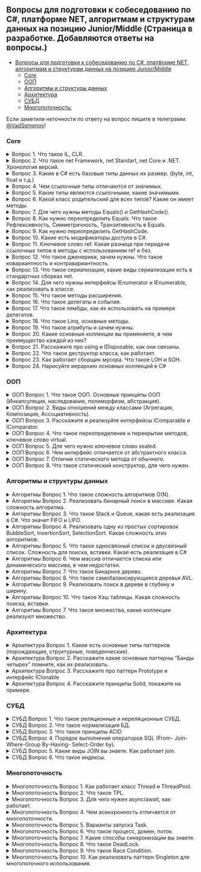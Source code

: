 ## Вопросы для подготовки к собеседованию по C#, платформе NET, алгоритмам и структурам данных на позицию Junior/Middle (Страница в разработке. Добавляются ответы на вопросы.)

- [Вопросы для подготовки к собеседованию по C#, платформе NET, алгоритмам и структурам данных на позицию Junior/Middle](#------------------------------------------c-------------net--------------------------------------------junior-middle)
  * [Core](#core)
  * [ООП](#ООП)
  * [Алгоритмы и структуры данных](#Алгоритмы-и-структуры-данных)
  * [Архитектура](#Архитектура)
  * [СУБД](#СУБД)
  * [Многопоточность:](#Многопоточность)

Если заметили неточности по ответу на вопрос пишите в телеграмм: [@VadSemenov](https://t.me/Vadsemenov)!

### Core

<details><summary>Вопрос 1. Что такое IL, CLR.</summary>

>IL (Intermediate Language) - это промежуточный язык, который создается компилятором .NET при компиляции исходного кода написанного на языке программирования C#, Visual Basic, F# или других языках, поддерживаемых .NET-ом. IL не является машинным кодом, он является переносимым кодом, который может быть выполнен на любой платформе, поддерживающей исполнение .NET-а.
>
>CLR (Common Language Runtime) - это среда исполнения .NET, которая контролирует управление памятью, управляет типами данных, обработкой исключений, выполнением потоков и другими аспектами, связанными с выполнением .NET-кода. CLR обеспечивает автоматическую управляемую память, что позволяет программистам работать на более высоком уровне абстракции и не заботиться о выделении и освобождении памяти.
>
>Когда .NET-приложение запускается, исполняемый файл (.exe или .dll) содержит IL-код. CLR загружает IL-код в память и компилирует его в нативный машинный код, т.е. код, который может быть выполнен процессором. Компиляция происходит JIT-компилятором, который компилирует IL-код на лету. Во время выполнения CLR контролирует работу приложения и осуществляет управление памятью. 
>
>В целом, IL и CLR являются ключевыми концепциями при разработке .NET-приложений, так как они обеспечивают переносимость и управление памятью для .NET-кода.
>
</details>

<details><summary>Вопрос 2. Что такое net Framework, net Standart, net Core и .NET. Хронология версий.</summary>

>.NET Framework – это платформа, которая предназначена для разработки и запуска приложений на языке программирования C# и других языков. Она была создана компанией Microsoft в 2002 году и предназначалась для работы в операционной системе Windows. Вышли версии начиная с 1.0 до 4.8. На данный момент новые версии не выпускаются.
>
>.NET Core – это открытая платформа, которая предназначена для разработки и запуска приложений на основе .NET. Он предназначен для работы на операционных системах Windows, Linux и macOS. Он был создан в 2014 году как более легковесная и гибкая альтернатива .NET Framework. Вышли версии с 1.0 до 3.1, далее сменила название на .NET.
>
>.NET – начиная с .NET 5, версии платформа стала называться .NET (без использования «Core» в названии), что символизирует объединение .NET Core, Mono и .NET Framework.
>
>.NET Standard – это набор API-интерфейсов, который определяет минимальные требования к реализации .NET-платформы. Он был создан в 2016 году для упрощения совместимости между различными реализациями .NET (.NET Framework и .NET Core(.NET)).
>
</details>

<details><summary>Вопрос 3. Какие в C# есть базовые типы данных их размер.
(byte, int, float и т.д.)</summary>

>В C# есть следующие базовые типы данных:

>1. Целочисленные типы:
>- sbyte (1 байт)
>- byte (1 байт)
>- short (2 байта)
>- ushort (2 байта)
>- int (4 байта)
>- uint (4 байта)
>- long (8 байт)
>- ulong (8 байт)
>
>2. Типы с плавающей точкой:
>- float (4 байта)
>- double (8 байт)
>- decimal (16 байт)
>
>3. Логический тип:
>- bool (1 байт)
>
>4. Символьные типы:
>- char (2 байта)
>
>5. Ссылочные типы:
>- object (размер зависит от типа объекта)
>- string (размер зависит от размера строки)
>
>Размеры типов данных могут варьироваться в зависимости от платформы (32- или 64-битная).
>
</details>

<details><summary>Вопрос 4. Чем ссылочные типы отличаются от значимых.</summary>

>Значимые типы (value types) хранятся в стеке памяти и оперируются напрямую, без использования указателей. Использование значимых типов экономит память, так как их значение хранится непосредственно в переменной. Таким образом, при передаче значимых типов в функцию происходит копирование их значений, что может быть ресурсоемкой операцией. Примерами значимых типов являются целые числа, логические значения, числа с плавающей точкой и т.д.
>
>Ссылочные типы (reference types) хранятся в куче памяти и оперируются через указатели на объекты. При создании переменной ссылочного типа выделяется только указатель, а на сам объект выделяется дополнительная память в куче. При передаче ссылочного типа в функцию происходит передача указателя на объект, а не его копии, что значительно экономит память. Примерами ссылочных типов являются строки, массивы, объекты классов и т.д.
>
>Также важно отметить, что ссылочные типы могут быть равны null, тогда как значимые типы всегда имеют значения по умолчанию, например, для int это 0, для bool - false и т.д.
>
</details>

<details><summary>Вопрос 5. Какие типы являются ссылочными, какие значимыми.</summary>

>Типы значений:
>
>Целочисленные типы (byte, sbyte, short, ushort, int, uint, long, ulong).
>- Типы с плавающей запятой (float, double).
>- Тип decimal.
>- Тип bool
>- Тип char
>- Перечисления enum
>- Структуры (struct)
>
>Ссылочные типы:
>
>- Тип object
>- Тип string
>- Классы (class)
>- Интерфейсы (interface)
>- Делегаты (delegate)
>
</details>

<details><summary>Вопрос 6. Какой класс родительский для всех типов? Какие он имеет методы.</summary>

>Класс родительский для всех типов в C# - это класс System.Object. Он имеет следующие методы:
>
>1. Equals - сравнение двух объектов на равенство
>2. GetHashCode - возвращает хеш-код объекта
>3. GetType - возвращает объект типа System.Type, представляющий тип текущего экземпляра
>4. ToString - возвращает строковое представление текущего объекта
>
>Кроме того, класс System.Object определяет также методы, связанные с управлением жизненным циклом объекта, такие как Finalize и MemberwiseClone.
>
</details>

<details><summary>Вопрос 7. Для чего нужны методы  Equals() и GetHashCode().</summary>

>Методы Equals() и GetHashCode() в C# нужны для работы с объектами и проверки их равенства. 
>
>Метод Equals() используется для сравнения двух объектов. При этом мы можем переопределить реализацию этого метода в нашем классе, чтобы определить собственные правила сравнения. Обычно этот метод сравнивает поля объектов, определяющие их состояние.
>
>Метод GetHashCode() возвращает хеш-код текущего объекта, основанный на его уникальных свойствах, что позволяет быстро идентифицировать объект в коллекциях, использующих хеш-таблицы. Этот метод тоже может быть переопределен в классе.
>
>Если hashCode у 2 объектов равен, они не обязательно равны (Equals). Но если объекты равны, то и hashCode должен быть у них одинаков. Возможность равенство хэшей объясняется возможной коллизией(совпадением) при вычислении хэшкода.
>
</details>

<details><summary>Вопрос 8. Как нужно переопределить Equals. Что такое Рефлексивность, 
Симметричность, Транзитивность в Equals.</summary>

>Переопределение Equals должно удовлетворять следующим условиям:
>
>- 1. Рефлексивность: любой объект должен быть равен самому себе (x.Equals(x) должен возвращать true).
>- 2. Симметричность: если объект x равен объекту y, то объект y также должен быть равен объекту x (x.Equals(y) должен возвращать true, если y.Equals(x) возвращает true).
>- 3. Транзитивность: если объект x равен объекту y, а объект y равен объекту z, то объект x должен быть равен объекту z (если x.Equals(y) возвращает true и y.Equals(z) возвращает true, то x.Equals(z) должен возвращать true).
>
>При переопределении Equals необходимо также переопределить метод GetHashCode для обеспечения совместимости с коллекциями, использующими хеширование объектов.
>Если hashCode у 2 объектов равен, они не обязательно равны (Equals). Но если объекты равны, то и hashCode должен быть у них одинаков. Возможность равенство хэшей объясняется возможной коллизией(совпадением) при вычислении хэшкода.

>Пример переопределения:
```csharp
 public class Person
{
    public string Name { get; set; }
    public int Age { get; set; }

    public override bool Equals(object obj)
    {
        if (obj == null || GetType() != obj.GetType())
        {
            return false;
        }
 
        if(this == obj)
        {
            return true;
        }
        
        Person other = (Person)obj;
        return Equals(Name, other.Name) && Age == other.Age; // сравниваем поля объектов
    }

    public override int GetHashCode()
    {
            int hash = 17;
            hash = hash * 23 + (Name != null ? Name.GetHashCode() : 0);
            hash = hash * 23 + Age;
            return hash;
    }
}
```
 
</details>

<details><summary>Вопрос 9. Как нужно переопределить GetHashCode.</summary>

>Когда переопределяется метод GetHashCode(), следует обратить внимание на следующие моменты:
>- 1. Возвращаемое значение метода GetHashCode() для двух эквивалентных объектов должно быть одинаковым.
>- 2. Метод GetHashCode() не должен генерировать исключения.
>
>Если hashCode у 2 объектов равен они не обязательно равны (Equals). Но если объекты равны, то и hashCode должен быть у них одинаков.
>Возможность равенство хэшей объясняется возможной коллизией(совпадением) при вычислении хэшкода.
>
>Пример переопределения:
```csharp
 public class Person
{
    public string Name { get; set; }
    public int Age { get; set; }

    public override bool Equals(object obj)
    {
        if (obj == null || GetType() != obj.GetType())
        {
            return false;
        }
 
        if(this == obj)
        {
            return true;
        }
        
        Person other = (Person)obj;
        return Equals(Name, other.Name) && Age == other.Age; // сравниваем поля объектов
    }

    public override int GetHashCode()
    {
            int hash = 17;
            hash = hash * 23 + (Name != null ? Name.GetHashCode() : 0);
            hash = hash * 23 + Age;
            return hash;
    }
}
```
 
</details>

<details><summary>Вопрос 10. Какие есть модификаторы доступа в C#.</summary>

>1. private — доступ открыт только для методов текущего класса;
>2. private protected - компонент класса доступен из любого места в своем классе или в производных классах, которые определены в той же сборке.
>3. file - добавлен в версии C# 11 и применяется к типам, например, классам и структурам. Класс или структура с такми модификатором доступны только из текущего файла кода.
>4. protected — такой компонент класса доступен из любого места в своем классе или в производных классах. При этом производные классы могут располагаться в других сборках;
>5. internal — такой компонент класса доступен из любого места в своем классе или в производных классах. При этом производные классы могут располагаться в других сборках;
>6. protected internal — совмещает функционал двух модификаторов protected и internal. Такой компонент класса доступен из любого места в текущей сборке и из производных классов, которые могут располагаться в других сборках.
>7. public — доступ открыт для всех классов и методов;
>
</details>

<details><summary>Вопрос 11. Ключевое слово ref. Какая разница при передаче ссылочных типов в методы с 
использованием ref и без.</summary>

>
>
</details>

<details><summary>Вопрос 12. Что такое дженерики, зачем нужны. Что такое ковариантность и 
контравариантность.</summary>

>
>
</details>

<details><summary>Вопрос 13. Что такое сериализация, какие виды сериализации есть в стандартных 
сборках net.</summary>

>
>
</details>

<details><summary>Вопрос 14. Для чего нужны интерфейсы IEnumerator и IEnumerable, как реализовать в 
классе.</summary>

>
>
</details>

<details><summary>Вопрос 15. Что такое методы расширения.</summary>

>
>
</details>

<details><summary>Вопрос 16. Что такое делегаты и события.</summary>

>
>
</details>

<details><summary>Вопрос 17. Что такое лямбды, как их использовать на примере делегатов.</summary>

>
>
</details>

<details><summary>Вопрос 18. Что такое Linq, основные методы.</summary>

>
>
</details>

<details><summary>Вопрос 19. Что такое атрибуты и зачем нужны.</summary>

>
>
</details>

<details><summary>Вопрос 20. Какие основные коллекции вы применяете, в чем преимущество каждой из 
них?</summary>

>
>
</details>

<details><summary>Вопрос 21. Расскажите про using и IDisposable, как они связаны.</summary>

>
>
</details>

<details><summary>Вопрос 22. Что такое деструктор класса, как работает.</summary>

>
>
</details>

<details><summary>Вопрос 23. Как работает сборщик мусора. Что такое LOH и SOH.</summary>

>
>
</details>

<details><summary>Вопрос 24. Нарисуйте иерархию основных коллекций в C#</summary>

>
>
</details>

### ООП

<details><summary>ООП Вопрос 1. Что такое ООП. Основные принципы ООП (Инкапсуляция, наследование, 
полиморфизм, абстракция).</summary>

>ООП (объектно-ориентированное программирование) - подход к программированию, основанный на использовании объектов, которые могут содержать данные и методы их обработки. ООП дает возможность создавать программы, ориентированные на объекты и их взаимодействие между собой, что делает код более организованным, гибким и легким в поддержке и модификации.
>
>Основные принципы ООП:
>
>1. Инкапсуляция - это механизм, который скрывает внутреннюю реализацию объекта и позволяет использовать этот объект только через определенный интерфейс. Таким образом, данные объекта могут быть доступны только через методы и свойства этого объекта.
>2. Наследование - это механизм, который позволяет создавать новый класс на основе уже существующего класса, наследуя его свойства и методы. Наследование позволяет сократить количество кода, улучшить его читабельность и поддерживаемость.
>3. Полиморфизм - это возможность одного метода или оператора иметь несколько форм или реализаций, в зависимости от типа объекта. Таким образом, разные объекты могут использовать одинаковые методы или свойства, но при этом они будут использоваться по-разному.
>4. Абстракция - это способ выделения общей сущности из множества конкретных объектов. Абстракция позволяет сконцентрироваться на существенных характеристиках объекта, а не на его деталях реализации. Через абстракцию создаются интерфейсы, которые могут быть использованы для обращения к различным объектам.
>
</details>

<details><summary>ООП Вопрос 2. Виды отношений между классами (Агрегация, Композиция, Ассоциативность).</summary>

>
>
</details>

<details><summary>ООП Вопрос 3. Расскажите и реализуйте интерфейсы IComparable и IComparator.</summary>

>
>
</details>

<details><summary>ООП Вопрос 4. Что такое переопределение и перекрытие методов, ключевое слово virtual.</summary>

>
>
</details>

<details><summary>ООП Вопрос 5. Для чего нужно ключевое слово sealed.</summary>

>Ключевое слово sealed в C# используется для запрета наследования класса или переопределения виртуальных методов  и свойств в производных классах. 
>
>То есть если класс помечен как sealed, это означает, что нельзя создавать новые классы, наследующие данный класс. Также нельзя переопределять виртуальные методы, которые объявлены в этом классе.
>
>Применение ключевого слова sealed может быть полезным в следующих случаях:
>- Когда необходимо запретить дальнейшее наследование и переопределение виртуальных методов в классах наследниках, чтобы гарантировать стабильность кода.
>- Когда требуется оптимизировать работу компилятора. Если компилятор знает, что класс помечен как sealed, он может оптимизировать код, уменьшив объем ненужных проверок во время выполнения программы.
>
>Примеры использования ключевого слова sealed:
```csharp
public sealed class MyClass
{
    // ...
}
```
>
```csharp
 class X
{
    protected virtual void F() { Console.WriteLine("X.F"); }
    protected virtual void F2() { Console.WriteLine("X.F2"); }
}

class Y : X
{
    sealed protected override void F() { Console.WriteLine("Y.F"); }
    protected override void F2() { Console.WriteLine("Y.F2"); }
}

class Z : Y
{
    // Невозможно переопределить F из-за ошибки compiler error CS0239.
    // protected override void F() { Console.WriteLine("Z.F"); }

    // Overriding F2 is allowed.
    protected override void F2() { Console.WriteLine("Z.F2"); }
}
```
>
</details>

<details><summary>ООП Вопрос 6. Чем интерфейс отличается от абстрактного класса.</summary>

>
>
</details>

<details><summary>ООП Вопрос 7. Отличие статического метода от обычного.</summary>

>
>
</details>

<details><summary>ООП Вопрос 8. Что такое статический конструктор, для чего нужен.</summary>

>
>
</details>

### Алгоритмы и структуры данных

<details><summary>Алгоритмы Вопрос 1. Что такое сложность алгоритмов О(N).</summary>

>
>
</details>

<details><summary>Алгоритмы Вопрос 2. Реализовать бинарный поиск в массиве. Какая сложность алгоритма.</summary>

>
>
</details>

<details><summary>Алгоритмы Вопрос 3. Что такое Stack и Queue, какая есть реализация в C#. Что значит FIFO и 
LIFO.</summary>

>
>
</details>

<details><summary>Алгоритмы Вопрос 4. Реализовать одну из простых сортировок BubbleSort, InsertionSort, 
SelectionSort. Какая сложность этих алгоритмов.</summary>

>
>
</details>

<details><summary>Алгоритмы Вопрос 5. Что такое односвязный список и двусвязный список. Сложность для поиска, вставки. Какая есть реализация в 
C#</summary>

>
>
</details>

<details><summary>Алгоритмы Вопрос 6. Чем массив отличается списка или динамического массива, в чем недостатки.</summary>

>
>
</details>

<details><summary>Алгоритмы Вопрос 7. Что такое Бинарное дерево.</summary>

>
>
</details>

<details><summary>Алгоритмы Вопрос 8. Что такое самобалансирующиеся деревья AVL.</summary>

>
>
</details>

<details><summary>Алгоритмы Вопрос 9. Реализовать поиск в дереве в глубину и ширину.</summary>

>
>
</details>

<details><summary>Алгоритмы Вопрос 10. Что такое Хэш таблицы. Какая сложность поиска, вставки.</summary>

>
>
</details>

<details><summary>Алгоритмы Вопрос 7. Что такое множества, какие коллекции реализуют множество.</summary>

>
>
</details>

### Архитектура

<details><summary>Архитектура Вопрос 1. Какие есть основные типы паттернов (порождающие, структурные, 
поведенческие).</summary>

>
>
</details>

<details><summary>Архитектура Вопрос 2. Расскажите какие основные паттерны “Банды четырех” помните, как их 
реализовать.</summary>

>
>
</details>

<details><summary>Архитектура Вопрос 3. Расскажите про паттерн Prototype и интерфейс IClonable</summary>

>
>
</details>

<details><summary>Архитектура Вопрос 4. Расскажите принципы Solid, покажите на примере.</summary>

>Принципы SOLID - это набор пяти принципов объектно-ориентированного программирования, разработанных Робертом Мартином, которые помогают создавать более гибкий, расширяемый и поддерживаемый код. Каждая буква в слове SOLID представляет один из этих принципов:
>
>1. Принцип единственной ответственности (Single Responsibility Principle, SRP) - класс должен иметь только одну причину для изменения. Это означает, что каждый класс должен быть ответственен только за одну конкретную часть функциональности.
>
>2. Принцип открытости/закрытости (Open/Closed Principle, OCP) - программные сущности должны быть открыты для расширения, но закрыты для изменения. Это означает, что код должен быть легко расширяемым новым функциональностью без изменения существующего кода.
>
>3. Принцип подстановки Барбары Лисков (Liskov Substitution Principle, LSP) - объекты в программе должны быть заменяемыми их подтипами без изменения правильности программы. Это означает, что подклассы должны быть взаимозаменяемы с их суперклассами.
>
>4. Принцип разделения интерфейса (Interface Segregation Principle, ISP) - клиенты не должны зависеть от интерфейсов, которые они не используют. Это означает, что интерфейсы должны быть разделены на более мелкие и специфические, чтобы избежать излишней зависимости.
>
>5. Принцип инверсии зависимостей (Dependency Inversion Principle, DIP) - модули верхнего уровня не должны зависеть от модулей нижнего уровня. Оба уровня должны зависеть от абстракций. Это означает, что зависимости должны быть направлены от абстракций к конкретным реализациям, а не наоборот. На C# один из вариантов реализации этого принципа реализует библиотека Dependency Injection.
>
>- Пример - Принцип единственной ответственности (Single Responsibility Principle, SRP):
>Нарушение принципа:
```csharp
public class User
{
    public string Name { get; set; }
    public string Email { get; set; }

    public void SaveToDatabase()
    {
        // Код для сохранения пользователя в базу данных
    }

    public void SendEmail()
    {
        // Код для отправки электронного письма пользователю
    }
}
```
>Применение принципа:
```csharp
public class User
{
    public string Name { get; set; }
    public string Email { get; set; }
}

public class UserRepository
{
    public void SaveToDatabase(User user)
    {
        // Код для сохранения пользователя в базу данных
    }
}

public class EmailService
{
    public void SendEmail(User user, string message)
    {
        // Код для отправки электронного письма пользователю
    }
}
```
>
>- Пример - Принцип открытости/закрытости (Open/Closed Principle, OCP):


>Эти принципы помогают разработчикам создавать более гибкий, расширяемый и поддерживаемый код, который легче поддается изменениям и обновлениям.
>
</details>

### СУБД

<details><summary>СУБД Вопрос 1. Что такое реляционные и нереляционные СУБД.</summary>

>Реляционные базы данных (СУБД) - это базы данных, в которых данные хранятся в виде таблиц, и каждая таблица связана с другой таблицей в базе данных отношениями. Реляционные базы данных используют язык SQL для извлечения и изменения данных. Примеры реляционных СУБД: MySQL, Oracle Database, Microsoft SQL Server, PostgreSQL, IBM Db2.
>
>Нереляционные базы данных (СУБД) - это базы данных, которые не используют таблицы и отношения для хранения данных, а хранят данные в различных форматах, таких как JSON, XML или графовые структуры. Нереляционные базы данных также называют базами данных NoSQL (not only SQL). Примеры нереляционных СУБД: MongoDB, Cassandra, Redis, HBase, Neo4j.
>
</details>

<details><summary>СУБД Вопрос 2. Что такое нормализация БД.</summary>

>Нормализация базы данных - это процесс организации данных в базе данных таким образом, чтобы избежать избыточности и повысить эффективность хранения и обработки данных. Цель нормализации - устранение аномалий при вставке, обновлении или удалении данных, а также обеспечение целостности данных. Нормализация помогает сделать структуру базы данных более логичной, уменьшить объем хранимых данных и улучшить производительность запросов к базе данных. Нормализация обычно выполняется путем разделения таблиц на более мелкие и более связанные между собой, чтобы избежать повторяющихся данных.
>
>Всего выделяют 6 нормальных форм. На практике обычно используют только первые 3.
>
>Каждая нормальная форма включает в себя предыдущую нормальную форму.
Нормальные формы обычно обозначаемых как 1НФ, 2НФ, 3НФ и т.д. Вот их краткое описание:
>
>1. Первая нормальная форма (1НФ): В этой нормальной форме все атрибуты в таблице должны быть атомарными, то есть не разделяться на более мелкие части. Кроме того, в таблице не должно быть повторяющихся столбцов или групп столбцов.
>
>До 1НФ:

![](images/before1NF.jpg)

>
>1НФ:

![](images/1NF.jpg)
>
>2. Вторая нормальная форма (2НФ): Для того чтобы таблица находилась во второй нормальной форме, она должна быть в 1НФ, и каждый неключевой атрибут должен полностью зависеть от ключа таблицы. Если у нас есть составной ключ, то каждый неключевой атрибут должен зависеть от всех частей этого ключа.
>
>До 2НФ:

![](images/before2NF.png)

>
>2НФ:

![](images/2NF-1.png)

![](images/2NF-2.png)

>3. Третья нормальная форма (3НФ): Таблица находится в 3НФ, если она находится в 2НФ и неключевые атрибуты не зависят друг от друга. То есть, если у нас есть атрибут A, который зависит от атрибута B, и атрибут B зависит от атрибута C, то атрибут A должен зависеть от атрибута C через атрибут B. То есть каждое неключевое поле зависит 
именно от первичного ключа, а не от какого-то другого неключевого поля.
>
>До 3НФ:

![](images/before3NF.png)

>
>3НФ:

![](images/3NF-1.png)

![](images/3NF-2.png)

>4. Нормальная форма Бойса-Кодда (НФБК): Эта нормальная форма является улучшенной версией 3НФ и требует, чтобы каждый неключевой атрибут полностью зависел от ключа таблицы, и не должно быть нетривиальных функциональных зависимостей между кандидатскими ключами.
>
>5. Четвертая нормальная форма (4НФ): Эта нормальная форма связана с многозначными зависимостями и требует, чтобы таблица была в НФБК и не содержала многозначных зависимостей.
>
>6. Пятая нормальная форма (5НФ): Таблица находится в 5НФ, если она находится в 4НФ и не содержит зависимостей типа объединения.
>
>7. Шестая нормальная форма (6НФ): Таблица находится в 6НФ тогда и только тогда, когда она неприводима, то есть не может быть подвергнута дальнейшей декомпозиции без потерь.
>
>Каждая из этих нормальных форм имеет свои правила и требования, и их применение позволяет улучшить структуру базы данных и избежать избыточности данных.
>
</details>

<details><summary>СУБД Вопрос 3. Что такое принципы ACID</summary>

>Принципы ACID (англ. Atomicity, Consistency, Isolation, Durability) - это набор требований, которые обязательно должны быть соблюдены при обработке транзакций в базе данных.
>
>- Атомарность (Atomicity) - это свойство транзакций, которое обеспечивает то, что все операции в рамках транзакции будут выполнены либо не будут выполнены вовсе. Транзакция должна быть выполнена целиком или не выполнена совсем.
>
>- Согласованность (Consistency) - это свойство транзакций, которое обеспечивает то, что база данных остается в согласованном состоянии после выполнения транзакции. Состояние базы данных должно соответствовать определенным правилам.
>
>- Изолированность (Isolation) - это свойство транзакций, которое обеспечивает то, что каждая транзакция выполняется независимо от других транзакций, и результаты одной транзакции не влияют на результаты других транзакций.
>
>- Надежность (Durability) - это свойство транзакций, которое обеспечивает сохранность изменений в базе данных после завершения транзакции. Изменения должны быть сохранены в случае сбоя системы или отказа устройств хранения данных.
>
</details>

<details><summary>СУБД Вопрос 4. Порядок выполнения операторов SQL (From- Join-Where-Group By-Having-
Select-Order by).</summary>

>В SQL порядок выполнения операторов определяется следующим образом:
>
>1. FROM
>2. ON
>3. JOIN
>4. WHERE
>5. GROUP BY
>6. WITH CUBE or WITH ROLLUP
>7. HAVING
>8. SELECT
>9. DISTINCT
>10. ORDER BY
>11. TOP (или LIMIT в некоторых БД)
>
>Этот порядок может варьироваться в зависимости от типа запроса, например, при использовании операторов INSERT, UPDATE или DELETE. Также порядок может изменяться при использовании скобок для задания приоритета операций.
>
</details>

<details><summary>СУБД Вопрос 5. Какие виды JOIN вы знаете. Как работает join.</summary>

>В SQL существует несколько видов операторов JOIN, которые позволяют объединять данные из разных таблиц:
>
>1. INNER JOIN: Возвращает только те строки, для которых есть соответствующие значения в обеих таблицах. То есть, если значение ключевого столбца в одной таблице имеет соответствие в другой таблице, то эти строки будут включены в результат.
>
>2. LEFT (OUTER) JOIN: Возвращает все строки из левой таблицы и соответствующие строки из правой таблицы. Если в правой таблице нет соответствующих строк, то будут возвращены NULL значения.
>
>3. RIGHT (OUTER) JOIN: Возвращает все строки из правой таблицы и соответствующие строки из левой таблицы. Если в левой таблице нет соответствующих строк, то будут возвращены NULL значения.
>
>4. FULL (OUTER) JOIN: Возвращает все строки из обеих таблиц. Если нет соответствующих строк в одной из таблиц, то будут возвращены NULL значения.
>
>5. CROSS JOIN: Возвращает декартово произведение всех строк из обеих таблиц. То есть, каждая строка из одной таблицы будет объединена со всеми строками из другой таблицы.
>
>Эти операторы позволяют объединять данные из разных таблиц на основе определенных условий и отношений между ними, что позволяет проводить сложные запросы к базе данных и получать необходимую информацию.
>
</details>

<details><summary>СУБД Вопрос 6. Что такое индексы.</summary>

>Индексы в базе данных (БД) - это структуры данных, созданные для ускорения поиска и доступа к данным в таблицах базы данных. Индексы позволяют быстро находить строки в таблице, основываясь на определенных столбцах или комбинациях столбцов, которые были проиндексированы.
>
>Индексы обычно используются для ускорения выполнения запросов SELECT, но также могут ускорять операции обновления и удаления данных, так как они позволяют базе данных быстрее находить и обрабатывать соответствующие строки.
>
>Создание индексов может быть полезным в случаях, когда таблица содержит большое количество данных или когда часто выполняются запросы, включающие поиск или сортировку по определенным столбцам.
>
>Однако следует помнить, что создание слишком большого количества индексов может привести к увеличению размера базы данных и замедлению операций обновления данных, поэтому необходимо балансировать использование индексов в базе данных.
>Для создания индекса в MySQL можно использовать следующий синтаксис:
>
```sql
CREATE INDEX index_name
ON table_name (column1, column2, ...);
```

>Например, чтобы создать индекс на столбце "name" таблицы "users", можно использовать следующий запрос:

```sql
CREATE INDEX name_index
ON users (name);
```

>Этот запрос создаст индекс с именем "name_index" на столбце "name" таблицы "users".
</details>

### Многопоточность

<details><summary>Многопоточность Вопрос 1. Как работает класс Thread и ThreadPool.</summary>

>Класс Thread в C# представляет отдельный поток выполнения. В основном, он используется для выполнения операций, которые можно отложить до тех пор, пока не завершится выполнение основного потока программы. Создание нового потока выполняется следующим образом:
```csharp
Thread thread = new Thread(functionName);
thread.Start();
```
>
>В этом примере создается новый поток, который будет выполнять функцию `functionName`, и запускается запускается его работа методом `Start()`. 
>
>Чтобы работать с пулом потоков, можно использовать класс `ThreadPool`. `ThreadPool` предоставляет реализацию пула потоков, которые могут выполнять асинхронные операции. `ThreadPool` бывает удобен в случае, когда нужно организовать выполнение нескольких задач параллельно, но без создания слишком большого количества потоков.
>
>Чтобы добавить задачу в пул потоков, используйте метод `QueueUserWorkItem`, который получает в качестве параметра делегат, выполняющий необходимую операцию:
```csharp
ThreadPool.QueueUserWorkItem(functionName);
```
>
>Таким образом, поток будет добавлен в пул и запущен на выполнение, когда будет готов свободный поток выполнения.
>
>При работе с потоками необходимо учитывать, что многопоточность может приводить к усложнению логики выполнения программы, поэтому необходимо строго контролировать общий доступ к общим ресурсам для избежания возможных проблем, таких как состояние гонки или дедлоки.
>
</details>

<details><summary>Многопоточность Вопрос 2. Что такое TPL.</summary>

>TPL (Task Parallel Library) - это библиотека, встроенная в .NET Framework, которая предоставляет эффективные и удобные средства для создания и управления параллельными задачами. Она была введена в .NET Framework 4.0 и предназначена для облегчения разработки многопоточных и параллельных приложений.
>
>Основной элемент TPL - это класс Task, который представляет асинхронную задачу, выполняемую в фоновом потоке. Задачи могут быть созданы как с использованием явных вызовов конструктора класса Task, так и с использованием метода Task.Run(). TPL также предоставляет механизмы для создания цепочек задач и управления зависимостями между ними.
>
>Многие методы, доступные для работы с задачами, используют LINQ-style синтаксис и предоставляют более высокоуровневые возможности для обработки и агрегации результатов задач. TPL также предоставляет средства для управления потоками выполнения, включая пул потоков и планировщик задач.
>
>В целом, TPL предоставляет мощный и удобный инструментарий для создания многопоточных и параллельных приложений в .NET Framework, уменьшая вероятность ошибок и упрощая процесс разработки.
>
>Основные элементы TPL (Task Parallel Library) в C#:
>
>1. Task (задача) - основной элемент TPL, представляет асинхронную задачу, выполняемую в фоновом потоке.
>2. TaskFactory (фабрика задач) - класс, позволяющий создавать и запускать задачи, а также контролировать их параметры.
>3. CancellationToken (токен отмены) - класс, который предоставляет механизм отмены задач при необходимости.
>4. Parallel (параллельный класс) - класс, который предоставляет методы для параллельного выполнения операций над коллекциями данных, методы для разделения задач на подзадачи, а также методы для обработки и агрегации результатов задач.
>5. AggregateException (исключение агрегации) - класс, который представляет исключение, возникающее при выполнении задачи или нескольких задач.
>6. TaskScheduler (планировщик задач) - класс, который позволяет настроить планирование задач, в том числе устанавливать приоритеты и настраивать пул потоков для выполнения задач. 
>
</details>

<details><summary>Многопоточность Вопрос 3. Для чего нужен async/await, как работает.</summary>

>Async/await в C# используется для асинхронного программирования. Обычно, когда мы выполняем какую-то операцию, она блокирует текущий поток выполнения, пока операция не будет завершена. Асинхронные операции позволяют выполнять код, не блокируя основной поток выполнения и не замедляя работу приложения. 
>
>Async/await позволяют написать асинхронный код, без создания большого количества потоков вручную и без необходимости обрабатывать сложные механизмы ожидания завершения задачи. Async/await позволяют писать код более легко и понятно. 
>
>Работа async/await осуществляется следующим образом: 
>1. Объявляем метод как асинхронный, указав ключевое слово async перед объявлением метода.
>2. В методе используем оператор await, который указывает, что нужно дождаться завершения асинхронной операции.
>3. Асинхронная операция может быть любой – это может быть сетевой запрос, работа с базой данных, обращение к внешнему API и так далее.
>4. Когда мы используем оператор await, поток, который вызвал асинхронный метод, освобождается от блокировки и может работать дальше, не дожидаясь завершения операции.
>
Пример:
```csharp
async Task DoSomethingAsync()
{
    var result = await SomeAsyncOperation();
    Console.WriteLine(result);
}
```
>Здесь метод DoSomethingAsync объявлен как асинхронный, внутри метода вызывается асинхронная операция SomeAsyncOperation(), и мы ожидаем, когда она завершится с помощью оператора await. Когда операция завершится, результат будет сохранен в переменной result и напечатан на консоль. 
>
>Важно понимать, что асинхронный код не обязательно быстрее синхронного – это зависит от реализации и от того, какие операции выполняются. Однако, асинхронный код может улучшить производительность и позволить более гладко работать с сетью или с базами данных.
>
</details>

<details><summary>Многопоточность Вопрос 4. Чем асинхронность отличается от многопоточности.</summary>

>Асинхронность и многопоточность - это две концепции, которые позволяют программе выполнять несколько задач одновременно. 
>
>Асинхронность позволяет программе продолжать работу, не ожидая завершения выполнения другой задачи. Это достигается с помощью использования асинхронных методов и операторов await/async, которые позволяют вызывать методы, не блокируя работу программы. Таким образом, асинхронность позволяет более эффективно использовать ресурсы компьютера, такие как процессорное время и память.
>
>Многопоточность, с другой стороны, позволяет программе выполнять несколько задач одновременно с помощью создания нескольких потоков выполнения. Каждый поток выполняет свою задачу параллельно с другими потоками. Это позволяет повысить производительность приложения, однако многопоточность также может привести к сложностям синхронизации доступа к общим ресурсам, таким как общая память или файлы.
>
>Таким образом, основным отличием между асинхронностью и многопоточностью является то, что асинхронность позволяет выполнять задачи, не блокируя работу программы, в то время как многопоточность позволяет выполнять несколько задач одновременно путем создания нескольких потоков выполнения.
>
</details>

<details><summary>Многопоточность Вопрос 5. Варианты запуска Task.</summary>

>1. Создать объект класса Task и вызвать метод Start():
```csharp
Task myTask = new Task(MyMethod);
myTask.Start();
```
>
>2. Вызвать метод Task.Run():
```csharp
Task.Run(() => {
    // код задачи
});
```
>
>3. Создать экземпляр класса TaskFactory и вызвать метод StartNew():
```csharp
TaskFactory factory = new TaskFactory();
factory.StartNew(() => {
    // код задачи
});
```
>
</details>

<details><summary>Многопоточность Вопрос 6. Что такое процесс, домен, поток.</summary>

>Процесс, домен и поток - это основные компоненты многопоточной обработки в языке программирования C#, которые играют важную роль при разработке больших и масштабных проектов.
>
>Процесс - это экземпляр запущенной программы в операционной системе, который выполняется в собственном адресном пространстве памяти. Каждый процесс существует независимо от других процессов, имеет свое собственное состояние и контекст исполнения. В C# процессы могут быть созданы и управляться через класс Process.
>
>Домен - это логическая группа сборок .NET, которая используется для управления изоляцией приложения и обеспечения безопасности. Каждый домен выполняется внутри процесса и может иметь свои собственные настройки безопасности, память и другие параметры. В C# домены могут быть созданы и управляться через класс AppDomain.
>
>Поток - это последовательность инструкций, которые выполняются в рамках процесса и домена. Каждый поток представляет отдельную нить исполнения внутри процесса и может выполнять свою работу независимо от других потоков. Потоки могут использоваться для выполнения множества асинхронных и параллельных задач в C#. В C# потоки могут быть созданы и управляться через классы Thread и ThreadPool.
>
>Использование процессов, доменов и потоков в C# позволяет разработчикам создавать масштабируемые и надежные приложения, которые могут эффективно использовать ресурсы компьютера и параллельно выполнять множество задач.
>
</details>

<details><summary>Многопоточность Вопрос 7. Какие способы синхронизации вы знаете.</summary>

>1. Оператор lock. Данный способ блокирует указанный объект до тех пор, пока другой поток не освободит его.
>2. Методы Monitor.Enter() и Monitor.Exit(). Этот способ является альтернативой оператору lock и позволяет осуществлять блокировку объекта и его освобождение явно.
>3. Использование класса SemaphoreSlim. Этот класс представляет из себя семафор – механизм, позволяющий ограничить количество потоков, работающих с определенным ресурсом.
>4. Использование класса ManualResetEventSlim. Этот класс представляет из себя средство сигнализации между различными потоками.
>5. Использование класса ReaderWriterLockSlim. Это способ синхронизации, который позволяет многим потокам иметь доступ к разделяемой переменной на чтение, но блокирует их на запись.
>6. Использование класса Interlocked. Это класс, который позволяет выполнить операции атомарного изменения значений переменных.
>7. Использование класса Mutex - механизм, позволяющий синхронизировать доступ к ресурсам между несколькими приложениями.
>8. Использование класса Semaphore - класс, обеспечивающий синхронизацию доступа к определенному количеству ресурсов.
>9. Использование класса AutoResetEvent - класс, который осуществляет автоматическое сброс события после его ожидания.
>10. Использование класса ManualResetEvent - класс, который предоставляет пользователю возможность явно сбрасывать событие после его ожидания.
>11. Использование класса CountdownEvent - класс, который обеспечивает синхронизацию между потоками, реализованный в виде обратного отсчета.
>12. Использование класса ReaderWriterLock - класс, который обеспечивает синхронизацию доступа к ресурсу, при этом ограничивая количество потоков, которые могут одновременно выполнять чтение или запись.
>13. Использование класса Barrier - класс, который обеспечивает синхронизацию выполнения задач в многопоточном приложении, позволяя запускать задачи только после завершения выполнения всех предыдущих задач.
>14. Использование класса SpinLock - класс, который обеспечивает быструю и эффективную синхронизацию доступа к разделяемым ресурсам.
>
</details>

<details><summary>Многопоточность Вопрос 8. Что такое DeadLock.</summary>

>Вот пример упрощенного deadlock на C#:
```csharp
using System;
using System.Threading;

class DeadlockExample
{
    static void Main()
    {
        object lock1 = new object();
        object lock2 = new object();

        new Thread(() =>
        {
            lock (lock1)
            {
                Console.WriteLine("Thread 1 acquired lock1");
                Thread.Sleep(1000);

                lock (lock2)
                {
                    Console.WriteLine("Thread 1 acquired lock2");
                }
            }
        }).Start();

        // Второй поток захватывает lock2, затем lock1 
        new Thread(() =>
        {
            lock (lock2)
            {
                Console.WriteLine("Thread 2 acquired lock2");
                Thread.Sleep(1000);

                lock (lock1)
                {
                    Console.WriteLine("Thread 2 acquired lock1");
                }
            }
        }).Start();

        Console.ReadKey();
    }
}
```
>
>Этот код создает два объекта блокировки `lock1` и `lock2` и создает два потока, каждый из которых пытается захватить эти объекты блокировки в определенном порядке. 
>
>Первый поток захватывает `lock1`, затем `lock2`, тогда как второй поток захватывает `lock2`, затем `lock1`. Это приводит к взаимоблокировке (deadlock), так как каждый поток ждет освобождения объекта блокировки, который удерживает другой поток. 
>
>Когда этот код выполняется, он приводит к замерзанию программы, так как оба потока застряли в бесконечном ожидании освобождения объекта блокировки. Чтобы исправить эту проблему, нужно перестроить логику потоков таким образом, чтобы они захватывали объекты блокировки в том же порядке.
>
</details>

<details><summary>Многопоточность Вопрос 9. Что такое Race Condition.</summary>

>Ниже приведен пример упрощенного Race Condition на C#:
```csharp
using System;
using System.Threading;

class Program
{
    static int count = 0;

    static void Main(string[] args)
    {
        for (int i = 0; i < 10; i++)
        {
            Thread thread = new Thread(IncrementCount);
            thread.Start();
        }

        Console.ReadLine();
    }

    static void IncrementCount()
    {
        for (int i = 0; i < 100000; i++)
        {
            count++;
        }
        Console.WriteLine("Count = {0}", count);
    }
}
```
>В этом примере создаются 10 потоков, каждый из которых инкрементирует глобальную переменную "count" 100000 раз. Из-за Race Condition результат выполнения этой программы будет непредсказуемым, поскольку два или более потоков могут попытаться изменить значение переменной "count" одновременно.
>
>Для предотвращения такой ситуации можно использовать механизмы синхронизации, такие как блокировки или мониторы, чтобы гарантировать, что только один поток имеет доступ к переменной "count" в любой момент времени.
>
</details>

<details><summary>Многопоточность Вопрос 10. Как реализовать паттерн Singleton для многопоточного использования.</summary>
 
 >Если требуется дополнительно обеспечить потокобезопасность в паттерне Singleton, можно использовать блокировку (lock) при создании экземпляра:
```csharp
public sealed class Singleton
{
    private static Singleton instance = null;
    private static readonly object syncRoot = new object();

    public static Singleton Instance 
    {
        get 
        {
            if (instance == null) 
            {
                lock (syncRoot) 
                {
                    if (instance == null)
                        instance = new Singleton();
                }
            }
            return instance;
        }
    }

    private Singleton()
    {
    }
}
```
>Здесь мы используем объект syncRoot для блокировки доступа к созданию экземпляра Singleton. Также используется проверка на null два раза с использованием блокировки с помощью lock. Это предотвращает создание нескольких экземпляров Singleton при использовании нескольких потоков.
</details>
 
